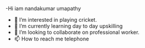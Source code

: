 -Hi iam nandakumar umapathy
- 👀 I’m interested in playing cricket. 
- 🌱 I’m currently learning day to day upskilling
- 💞️ I’m looking to collaborate on professional worker. 
- 📫 How to reach me telephone

<!---
nandakumar83/nandakumar83 is a ✨ special ✨ repository because its `README.md` (this file) appears on your GitHub profile.
You can click the Preview link to take a look at your changes.
--->
